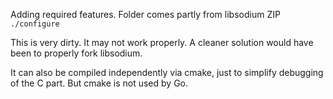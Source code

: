 Adding required features.
Folder comes partly from libsodium ZIP
`./configure`

This is very dirty.
It may not work properly.
A cleaner solution would have been to properly fork libsodium.

It can also be compiled independently via cmake, just to simplify debugging of the C part.
But cmake is not used by Go.